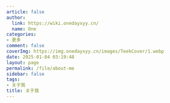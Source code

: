 ```yaml
---
article: false
author:
  link: https://wiki.onedayxyy.cn/
  name: One
categories:
- 更多
comment: false
coverImg: https://img.onedayxyy.cn/images/TeekCover/1.webp
date: 2025-01-04 03:19:48
layout: page
permalink: /file/about-me
sidebar: false
tags:
- 关于我
title: 关于我
---
```

<script setup>
import About from '../.vitepress/theme/components/About.vue'
</script>

<About />